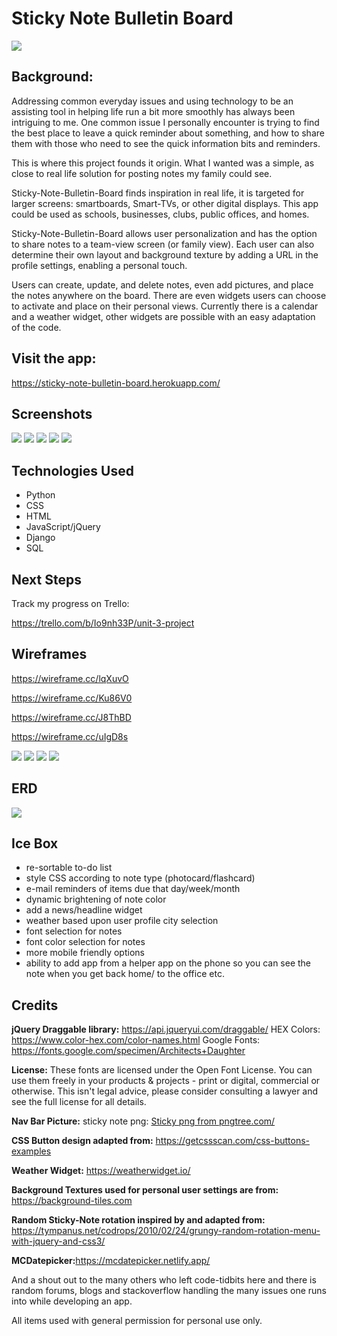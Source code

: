 # <b>Sticky Note Bulletin Board</b>

![](https://i.imgur.com/xyQKCQH.png)

## <b>Background:</b>

Addressing common everyday issues and using technology to be an assisting tool in helping life run a bit more smoothly has always been intriguing to me. One common issue I personally encounter is trying to find the best place to leave a quick reminder about something, and how to share them with those who need to see the quick information bits and reminders.

This is where this project founds it origin. What I wanted was a simple, as close to real life solution for posting notes my family could see.

Sticky-Note-Bulletin-Board finds inspiration in real life, it is targeted for larger screens: smartboards, Smart-TVs, or other digital displays. This app could be used as schools, businesses, clubs, public offices, and homes.

Sticky-Note-Bulletin-Board allows user personalization and has the option to share notes to a team-view screen (or family view). Each user can also determine their own layout and background texture by adding a URL in the profile settings, enabling a personal touch.

Users can create, update, and delete notes, even add pictures, and place the notes anywhere on the board. There are even widgets users can choose to activate and place on their personal views. Currently there is a calendar and a weather widget, other widgets are possible with an easy adaptation of the code.

## <b>Visit the app:</b>

https://sticky-note-bulletin-board.herokuapp.com/

## <b>Screenshots</b>

![](https://i.imgur.com/PSXnnWG.png)
![](https://i.imgur.com/HF3D1yW.png)
![](https://i.imgur.com/zAvyCp2.png)
![](https://i.imgur.com/1gm31Vw.png)
![](https://i.imgur.com/RwJkaxi.png)

## <b>Technologies Used</b>

- Python
- CSS
- HTML
- JavaScript/jQuery
- Django
- SQL

## <b>Next Steps</b>

Track my progress on Trello:

https://trello.com/b/Io9nh33P/unit-3-project

## <b>Wireframes</b>

https://wireframe.cc/lqXuvO

https://wireframe.cc/Ku86V0

https://wireframe.cc/J8ThBD

https://wireframe.cc/uIgD8s

![](https://i.imgur.com/7ubLPVr.png)
![](https://i.imgur.com/vz4k3Fa.png)
![](https://i.imgur.com/Vx6SJo9.png)
![](https://i.imgur.com/ReZwguZ.png)

## <b>ERD</b>

![](https://i.imgur.com/JJjFPoZ.png)

## <b>Ice Box</b>

- re-sortable to-do list
- style CSS according to note type (photocard/flashcard)
- e-mail reminders of items due that day/week/month
- dynamic brightening of note color
- add a news/headline widget
- weather based upon user profile city selection
- font selection for notes
- font color selection for notes
- more mobile friendly options
- ability to add app from a helper app on the phone so you can see the note when you get back home/ to the office etc.

## <b>Credits</b>

<b>jQuery Draggable library:</b> https://api.jqueryui.com/draggable/
HEX Colors: https://www.color-hex.com/color-names.html
Google Fonts: https://fonts.google.com/specimen/Architects+Daughter

<b>License:</b> These fonts are licensed under the Open Font License. You can use them freely in your products & projects - print or digital, commercial or otherwise. This isn't legal advice, please consider consulting a lawyer and see the full license for all details.

<b>Nav Bar Picture:</b> sticky note png: <a href='https://pngtree.com/so/Sticky'>Sticky png from pngtree.com/</a>

<b>CSS Button design adapted from:</b> https://getcssscan.com/css-buttons-examples

<b>Weather Widget:</b> https://weatherwidget.io/

<b>Background Textures used for personal user settings are from:</b> https://background-tiles.com

<b>Random Sticky-Note rotation inspired by and adapted from:</b> https://tympanus.net/codrops/2010/02/24/grungy-random-rotation-menu-with-jquery-and-css3/

<b>MCDatepicker:</b>https://mcdatepicker.netlify.app/

And a shout out to the many others who left code-tidbits here and there is random forums, blogs and stackoverflow handling the many issues one runs into while developing an app.

All items used with general permission for personal use only.
